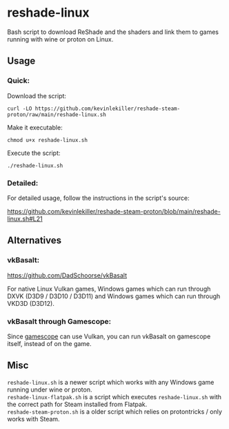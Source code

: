 # reshade-linux
Bash script to download ReShade and the shaders and link them to games running with wine or proton on Linux.  

## Usage

### Quick:
Download the script:

    curl -LO https://github.com/kevinlekiller/reshade-steam-proton/raw/main/reshade-linux.sh
Make it executable:

    chmod u+x reshade-linux.sh
Execute the script:

    ./reshade-linux.sh

### Detailed:
For detailed usage, follow the instructions in the script's source:

https://github.com/kevinlekiller/reshade-steam-proton/blob/main/reshade-linux.sh#L21

## Alternatives

### vkBasalt:
https://github.com/DadSchoorse/vkBasalt

For native Linux Vulkan games, Windows games which can run through DXVK (D3D9 / D3D10 / D3D11) and Windows games which can run through VKD3D (D3D12).

### vkBasalt through Gamescope:

Since [gamescope](https://github.com/Plagman/gamescope/) can use Vulkan, you can run vkBasalt on gamescope itself, instead of on the game.

## Misc
`reshade-linux.sh` is a newer script which works with any Windows game running under wine or proton.  
`reshade-linux-flatpak.sh` is a script which executes `reshade-linux.sh` with the correct path for Steam installed from Flatpak.  
`reshade-steam-proton.sh` is a older script which relies on protontricks / only works with Steam.
